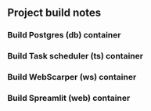 
## Project build notes

### Build Postgres (db) container

### Build Task scheduler (ts) container

### Build WebScarper (ws) container

### Build Spreamlit (web) container
